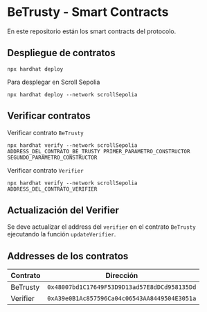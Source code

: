# BeTrusty - Smart Contracts

En este repositorio están los smart contracts del protocolo.

## Despliegue de contratos

```shell
npx hardhat deploy
```

Para desplegar en Scroll Sepolia

```shell
npx hardhat deploy --network scrollSepolia
```

## Verificar contratos

Verificar contrato `BeTrusty`

```shell
npx hardhat verify --network scrollSepolia ADDRESS_DEL_CONTRATO_BE_TRUSTY PRIMER_PARAMETRO_CONSTRUCTOR SEGUNDO_PARAMETRO_CONSTRUCTOR
```
Verificar contrato `Verifier`

```shell
npx hardhat verify --network scrollSepolia ADDRESS_DEL_CONTRATO_VERIFIER
```

## Actualización del Verifier

Se deve actualizar el address del `verifier` en el contrato `BeTrusty` ejecutando la función `updateVerifier`.

## Addresses de los contratos

| Contrato   | Dirección                                    |
|------------|----------------------------------------------|
| BeTrusty   | `0x48007bd1C17649F53D9D13ad57E8dDCd958135Dd` |
| Verifier   | `0xA39e0B1Ac857596Ca04c06543AA8449504E3051a` |


